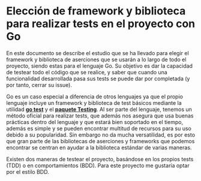 # Elección de framework y biblioteca para realizar tests en el proyecto con Go
En este documento se describe el estudio que se ha llevado para elegir el framework y biblioteca de aserciones que se usarán a lo largo de todo el proyecto, siendo estas para el lenguaje Go. Su objetivo es dar la capacidad de testear todo el código que se realice, y saber que cuando una funcionalidad desarrollada pasa sus tests se puede dar por completada (y por tanto, cerrar su issue).

Go es un caso especial a diferencia de otros lenguajes ya que el propio lenguaje incluye un framework y biblioteca de test básicos mediante la utilidad [**go test**](https://pkg.go.dev/cmd/go#hdr-Test_packages) y el [**paquete Testing**](https://pkg.go.dev/testing). Al ser parte del lenguaje, tenemos un método oficial para realizar tests, que además nos asegura que usa buenas prácticas dentro del lenguaje y que estará bien soportado en el tiempo, además es simple y se pueden encontrar multitud de recursos para su uso debido a su popularidad. Sin embargo no da mucha versatilidad, es por esto que gran parte de las bibliotecas de aserciones y frameworks que podemos encontrar se centran en ayudar a la biblioteca estándar de varias maneras.

Existen dos maneras de testear el proyecto, basándose en los propios tests (TDD) o en comportamientos (BDD). Para este proyecto me gustaría optar por el estilo BDD.